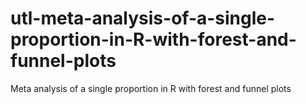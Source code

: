 # utl-meta-analysis-of-a-single-proportion-in-R-with-forest-and-funnel-plots
Meta analysis of a single proportion in R with forest and funnel plots
